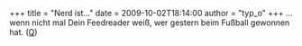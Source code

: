 +++
title = "Nerd ist…"
date = 2009-10-02T18:14:00
author = "typ_o"
+++
…wenn nicht mal Dein Feedreader weiß, wer gestern beim Fußball gewonnen
hat. ([Q](http://nerds.computernotizen.de/?s=nerd+ist))
